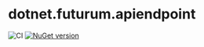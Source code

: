 # dotnet.futurum.apiendpoint

![CI](https://github.com/futurum-dev/dotnet.futurum.apiendpoint/workflows/CI/badge.svg)
[![NuGet version](https://img.shields.io/nuget/v/futurum.apiendpoint.svg?style=flat&label=nuget%3A%20futurum.apiendpoint)](https://www.nuget.org/packages/futurum.apiendpoint)
